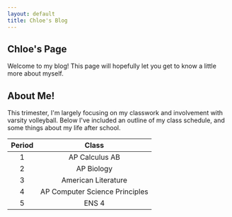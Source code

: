 ```yaml
---
layout: default
title: Chloe's Blog
---
```



## Chloe's Page
Welcome to my blog! This page will hopefully let you get to know a little more about myself.

## About Me!
This trimester, I'm largely focusing on my classwork and involvement with varsity volleyball. Below I've included an outline of my class schedule, and some things about my life after school.

| Period | Class |
| :---: | :---: |
| 1 | AP Calculus AB |
| 2 | AP Biology |
| 3 | American Literature |
| 4 | AP Computer Science Principles |
| 5 | ENS 4 |
